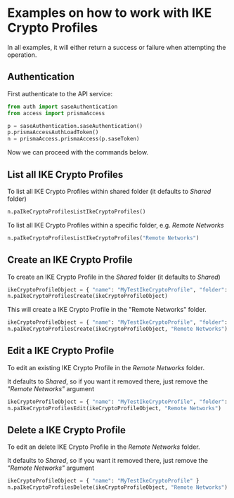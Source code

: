 # Examples on how to work with IKE Crypto Profiles
In all examples, it will either return a success or failure when attempting the operation.

## Authentication
First authenticate to the API service:
```python
from auth import saseAuthentication
from access import prismaAccess

p = saseAuthentication.saseAuthentication()
p.prismaAccessAuthLoadToken()
n = prismaAccess.prismaAccess(p.saseToken)
```

Now we can proceed with the commands below.

## List all IKE Crypto Profiles
To list all IKE Crypto Profiles within shared folder (it defaults to _Shared_ folder)
```python
n.paIkeCryptoProfilesListIkeCryptoProfiles()
```


To list all IKE Crypto Profiles within a specific folder, e.g. _Remote Networks_
```python
n.paIkeCryptoProfilesListIkeCryptoProfiles("Remote Networks")
```


## Create an IKE Crypto Profile
To create an IKE Crypto Profile in the _Shared_ folder (it defaults to _Shared_)
```python
ikeCryptoProfileObject = { "name": "MyTestIkeCryptoProfile", "folder": "Remote Networks", "hash": [ "sha1" ], "dh_group": [ "group5" ], "encryption": [ "aes-128-cbc" ], "lifetime": { "hours": 8 } }
n.paIkeCryptoProfilesCreate(ikeCryptoProfileObject)
```

This will create a IKE Crypto Profile in the "Remote Networks" folder.
```python
ikeCryptoProfileObject = { "name": "MyTestIkeCryptoProfile", "folder": "Remote Networks", "hash": [ "sha1" ], "dh_group": [ "group5" ], "encryption": [ "aes-128-cbc" ], "lifetime": { "hours": 8 } }
n.paIkeCryptoProfilesCreate(ikeCryptoProfileObject, "Remote Networks")
```

## Edit a IKE Crypto Profile
To edit an existing IKE Crypto Profile in the _Remote Networks_ folder. 

It defaults to _Shared_, so if you want it removed there, just remove the _"Remote Networks"_ argument

```python
ikeCryptoProfileObject = { "name": "MyTestIkeCryptoProfile", "folder": "Remote Networks", "hash": [ "sha256" ], "dh_group": [ "group5" ], "encryption": [ "aes-128-cbc" ], "lifetime": { "hours": 8 } }
n.paIkeCryptoProfilesEdit(ikeCryptoProfileObject, "Remote Networks")
```

## Delete a IKE Crypto Profile
To edit an delete IKE Crypto Profile in the _Remote Networks_ folder. 

It defaults to _Shared_, so if you want it removed there, just remove the _"Remote Networks"_ argument

```python
ikeCryptoProfileObject = { "name": "MyTestIkeCryptoProfile" }
n.paIkeCryptoProfilesDelete(ikeCryptoProfileObject, "Remote Networks")
```